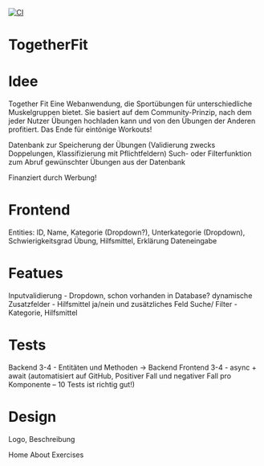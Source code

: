 [![CI](https://github.com/Jonas354/TogetherFit/actions/workflows/tests.yml/badge.svg)](https://github.com/Jonas354/TogetherFit/actions/workflows/tests.yml)


# TogetherFit

# Idee
Together Fit Eine Webanwendung, die Sportübungen für unterschiedliche Muskelgruppen bietet. Sie basiert auf dem Community-Prinzip, nach dem jeder Nutzer Übungen hochladen kann und von den Übungen der Anderen profitiert. Das Ende für eintönige Workouts!

Datenbank zur Speicherung der Übungen (Validierung zwecks Doppelungen, Klassifizierung mit Pflichtfeldern) Such- oder Filterfunktion zum Abruf gewünschter Übungen aus der Datenbank

Finanziert durch Werbung!

# Frontend
Entities: ID, Name, Kategorie (Dropdown?), Unterkategorie (Dropdown), Schwierigkeitsgrad Übung, Hilfsmittel, Erklärung
Dateneingabe

# Featues
Inputvalidierung - Dropdown, schon vorhanden in Database?
dynamische Zusatzfelder - Hilfsmittel ja/nein und zusätzliches Feld
Suche/ Filter - Kategorie, Hilfsmittel

# Tests
Backend 3-4 - Entitäten und Methoden -> Backend
Frontend 3-4 - async + await (automatisiert auf GitHub, Positiver Fall und negativer Fall pro Komponente – 10 Tests ist richtig gut!)


# Design
Logo, Beschreibung


Home
About
Exercises
